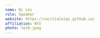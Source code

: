 ```yaml
---
name: Qi Lei
role: Speaker
website: https://cecilialeiqi.github.io/
affiliation: NYU
photo: lei0.jpeg
---
```

